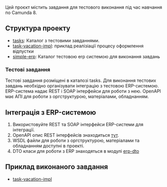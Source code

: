 
Цей проєкт містить завдання для тестового виконання під час навчання по Camunda 8.

## Структура проекту

- [tasks](tasks): Каталог з тестовими завданнями.
- [task-vacation-impl](task-vacation-impl): приклад реалізіації процесу оформлення відпустки
- [simple-erp](simple-erp): Каталог тестовою erp системою для виконання завдань

### Тестові завдання

Тестові завдання розміщені в каталозі tasks. 
Для виконання тестових завдань необхідно організувати інтеграцію з тестовою ERP-системою.
ERP-система надає REST і SOAP інтерфейси для роботи з нею. 
OpenAPI має АПІ для роботи з оргструктурою, матеріалами, обладнанням. 

## Інтеграція з ERP-системою

1. Використовуйте REST та SOAP інтерфейси ERP-системи для інтеграції.
2. OpenAPI опис REST інтерфейсів знаходиться [тут](simple-erp%2Ferp-api%2Fopenapi.yaml).
3. WSDL файли для роботи з оргструктурою, матеріалами та обладнанням доступні в проекті.
4. DTO класи для роботи з ERP знаходяться в модулі [erp-dto](simple-erp%2Ferp-dto)


## Приклад виконаного завдання

- [task-vacation-impl](task-vacation-impl)